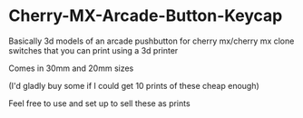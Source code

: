 # Cherry-MX-Arcade-Button-Keycap

Basically 3d models of an arcade pushbutton for cherry mx/cherry mx clone switches that you can print using a 3d printer

Comes in 30mm and 20mm sizes

(I'd gladly buy some if I could get 10 prints of these cheap enough)

Feel free to use and set up to sell these as prints
